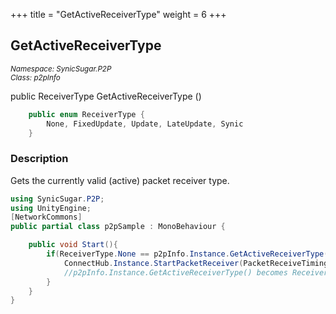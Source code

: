 +++
title = "GetActiveReceiverType"
weight = 6
+++
## GetActiveReceiverType
<small>*Namespace: SynicSugar.P2P* <br>
*Class: p2pInfo* </small>

public ReceiverType GetActiveReceiverType ()<br>

```cs
    public enum ReceiverType {
        None, FixedUpdate, Update, LateUpdate, Synic
    }
```

### Description
Gets the currently valid (active) packet receiver type.<br>


```cs
using SynicSugar.P2P;
using UnityEngine;
[NetworkCommons]
public partial class p2pSample : MonoBehaviour {

    public void Start(){
        if(ReceiverType.None == p2pInfo.Instance.GetActiveReceiverType()){
            ConnectHub.Instance.StartPacketReceiver(PacketReceiveTiming.FixedUpdate, 5);
            //p2pInfo.Instance.GetActiveReceiverType() becomes ReceiverType.FixedUpdate
        }
    }
}
```